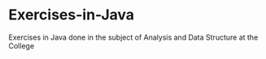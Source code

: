 # Exercises-in-Java
Exercises in Java done in the subject of Analysis and Data Structure at the College
